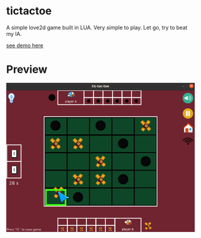 # tictactoe
A simple love2d game built in LUA. Very simple to play. Let go, try to beat my IA. 

 <a href="https://genereux-akotenou.github.io/tictactoe/">see demo here</a>
# Preview
<img src="https://github.com/Genereux-akotenou/tictactoe/blob/main/assets/sprites/preview.png"/>
